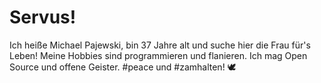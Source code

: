# Servus!

Ich heiße Michael Pajewski, bin 37 Jahre alt und suche hier die Frau für's Leben! Meine Hobbies sind programmieren und flanieren. Ich mag Open Source und offene Geister. #peace und #zamhalten! 🕊️

<!---
astarod/astarod is a ✨ special ✨ repository because its `README.md` (this file) appears on your GitHub profile.
You can click the Preview link to take a look at your changes.
--->

